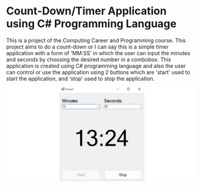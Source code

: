 # Count-Down/Timer Application using C# Programming Language
This is a project of the Computing Career and Programming course. This project aims to do a count-down or I can say this is a simple timer application with a form of 'MM:SS' in which the user can input the minutes and seconds by choosing the desired number in a combobox. This application is created using C# programming language and also the user can control or use the application using 2 buttons which are 'start' used to start the application, and 'stop' used to stop the application.

![](countdown.png)
